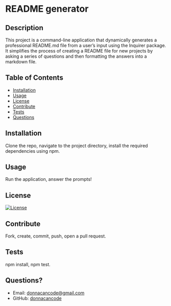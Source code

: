 # README generator

## Description  
This project is a command-line application that dynamically generates a professional README.md file from a user’s input using the Inquirer package. It simplifies the process of creating a README file for new projects by asking a series of questions and then formatting the answers into a markdown file.

## Table of Contents
* [Installation](#installation)
* [Usage](#usage)
* [License](#license)
* [Contribute](#contribute)
* [Tests](#tests)
* [Questions](#questions) 

## Installation
Clone the repo, navigate to the project directory, install the required dependencies using npm.

## Usage
Run the application, answer the prompts!

## License
[![License](https://img.shields.io/badge/License-WTFPL-grey.svg)](http://www.wtfpl.net/about/)

## Contribute
Fork, create, commit, push, open a pull request.

## Tests
npm install, npm test.

## Questions?
- Email: [donnacancode@gmail.com](mailto:donnacancode@gmail.com)
- GitHub: [donnacancode](https://www.github.com/donnacancode)
  